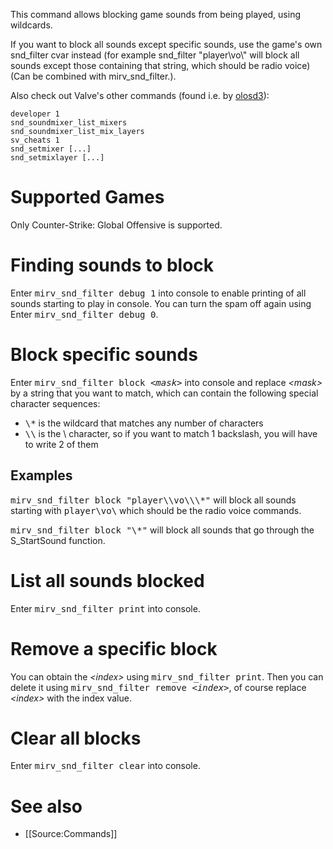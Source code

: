 This command allows blocking game sounds from being played, using wildcards.

If you want to block all sounds except specific sounds, use the game's own snd_filter cvar instead (for example snd_filter &quot;player\\vo\\&quot; will block all sounds except those containing that string, which should be radio voice) (Can be combined with mirv_snd_filter.).

Also check out Valve's other commands (found i.e. by [olosd3](https://twitter.com/olosd3)):
```
developer 1
snd_soundmixer_list_mixers
snd_soundmixer_list_mix_layers
sv_cheats 1
snd_setmixer [...]
snd_setmixlayer [...]
```

# Supported Games

Only Counter-Strike: Global Offensive is supported.

# Finding sounds to block

Enter <tt>mirv_snd_filter debug 1</tt> into console to enable printing of all sounds starting to play in console. You can turn the spam off again using Enter <tt>mirv_snd_filter debug 0</tt>.

# Block specific sounds

Enter <tt>mirv_snd_filter block _&lt;mask&gt;_</tt> into console and replace _&lt;mask&gt;_ by a string that you want to match, which can contain the following special character sequences:
* <tt>\\*</tt> is the wildcard that matches any number of characters
* <tt>\\\\</tt> is the \\ character, so if you want to match 1 backslash, you will have to write 2 of them

## Examples

<tt>mirv_snd_filter block &quot;player\\\\vo\\\\\\*&quot;</tt> will block all sounds starting with <tt>player\\vo\\</tt> which should be the radio voice commands.

<tt>mirv_snd_filter block &quot;\\*&quot;</tt> will block all sounds that go through the S_StartSound function.

# List all sounds blocked

Enter <tt>mirv_snd_filter print</tt> into console.

# Remove a specific block

You can obtain the _&lt;index&gt;_ using <tt>mirv_snd_filter print</tt>. Then you can delete it using <tt>mirv_snd_filter remove _&lt;index&gt;_</tt>, of course replace _&lt;index&gt;_ with the index value.

# Clear all blocks

Enter <tt>mirv_snd_filter clear</tt> into console.

# See also

* [[Source:Commands]]